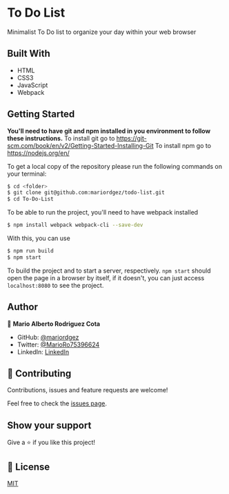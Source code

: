 # To Do List

Minimalist To Do list to organize your day within your web browser

## Built With

- HTML
- CSS3
- JavaScript
- Webpack

## Getting Started

**You'll need to have git and npm installed in you environment to follow these instructions.**
To install git go to https://git-scm.com/book/en/v2/Getting-Started-Installing-Git
To install npm go to https://nodejs.org/en/

To get a local copy of the repository please run the following commands on your terminal:

```bash
$ cd <folder>
$ git clone git@github.com:mariordgez/todo-list.git
$ cd To-Do-List
```

To be able to run the project, you'll need to have webpack installed

```bash
$ npm install webpack webpack-cli --save-dev
```

With this, you can use

```bash
$ npm run build
$ npm start
```

To build the project and to start a server, respectively. `npm start` should open the page in a browser by itself, if it
doesn't, you can just access `localhost:8080` to see the project.

## Author

👤 **Mario Alberto Rodriguez Cota**

- GitHub: [@mariordgez](https://github.com/mariordgez)
- Twitter: [@MarioRo75396624](https://twitter.com/MarioRo75396624)
- LinkedIn: [LinkedIn](https://linkedin.com/in/mario-alberto-rodriguez-cota-a2860a205)

## 🤝 Contributing

Contributions, issues and feature requests are welcome!

Feel free to check the [issues page](https://github.com/JAAR91/Awesome-books/issues).

## Show your support

Give a ⭐️ if you like this project!

## 📝 License

[MIT](/LICENSE)
